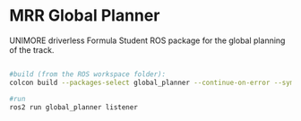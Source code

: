 # MRR Global Planner

UNIMORE driverless Formula Student ROS package for the global planning of the track.



```sh

#build (from the ROS workspace folder):
colcon build --packages-select global_planner --continue-on-error --symlink-install

#run
ros2 run global_planner listener

```